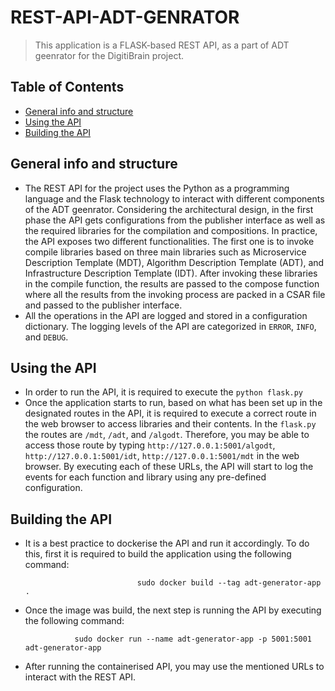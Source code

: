 # REST-API-ADT-GENRATOR
> This application is a FLASK-based REST API, as a part of ADT geenrator for the DigitiBrain project. 

## Table of Contents

* [General info and structure](#general-information)
* [Using the API](#using-api)
* [Building the API](#build-api)


## General info and structure
- The REST API for the project uses the Python as a programming language and the Flask technology to interact with different components of the ADT geenrator. Considering the architectural design, in the first phase the API gets configurations from the publisher interface as well as the required libraries for the compilation and compositions. In practice, the API exposes two different functionalities. The first one is to invoke compile libraries based on three main libraries such as Microservice Description Template (MDT), Algorithm Description Template (ADT), and Infrastructure Description Template (IDT). After invoking these libraries in the compile function, the results are passed to the compose function where all the results from the invoking process are packed in a CSAR file and passed to the publisher interface. 
- All the operations in the API are logged and stored in a configuration dictionary. The logging levels of the API are categorized in `ERROR`, `INFO`, and `DEBUG`.  

## Using the API
- In order to run the API, it is required to execute the `python flask.py`
- Once the application starts to run, based on what has been set up in the designated routes in the API, it is required to execute a correct route in the web browser to access libraries and their contents. In the `flask.py` the routes are `/mdt`, `/adt`, and `/algodt`. Therefore, you may be able to access those route by typing `http://127.0.0.1:5001/algodt`, `http://127.0.0.1:5001/idt`, `http://127.0.0.1:5001/mdt` in the web browser. By executing each of these URLs, the API will start to log the events for each function and library using any pre-defined configuration.       

## Building the API
- It is a best practice to dockerise the API and run it accordingly. To do this, first it is required to build the application using the following command:

                               sudo docker build --tag adt-generator-app .

- Once the image was build, the next step is running the API by executing the following command:
                                       
                 sudo docker run --name adt-generator-app -p 5001:5001 adt-generator-app

- After running the containerised API, you may use the mentioned URLs to interact with the REST API. 

